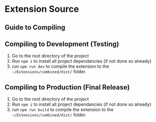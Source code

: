 # Extension Source

## Guide to Compiling

## Compiling to Development (Testing)

<ol>
    <li>Go to the root directory of the project</li>
    <li>Run <code>npm i</code> to install all project dependancies (if not done so already)</li>
    <li>run <code>npm run dev</code> to compile the extension to the <code>~/Extensions/combined/dist/</code> folder.</li>
</ol>

## Compiling to Production (Final Release)

<ol>
    <li>Go to the root directory of the project</li>
    <li>Run <code>npm i</code> to install all project dependancies (if not done so already)</li>
    <li>run <code>npm run build</code> to compile the extension to the <code>~/Extensions/combined/dist/</code> folder.</li>
</ol>
